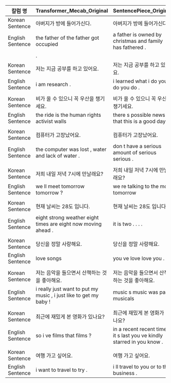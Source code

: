 
| 칼럼 명                   | Transformer_Mecab_Original              | SentencePiece_Original                |
|--------------------------|----------------------------------------|--------------------------------------|
| Korean Sentence          | 아버지가 방에 들어가신다.              | 아버지가 방에 들어가신다.              |
| English Sentence         | the father of the father got occupied | a father is owned by christmas and family has fathered . |
|                          | .                                      |                                      |
| Korean Sentence          | 저는 지금 공부를 하고 있어요.          | 저는 지금 공부를 하고 있어요.          |
| English Sentence         | i am research .                        | i learned what i do you do you do .  |
|                          |                                        |                                      |
| Korean Sentence          | 비가 올 수 있으니 꼭 우산을 챙기세요.  | 비가 올 수 있으니 꼭 우산을 챙기세요.  |
| English Sentence         | the ride is the human rights activist walls | there s possible news that this is a good day . |
|                          |                                        |                                      |
| Korean Sentence          | 컴퓨터가 고장났어요.                    | 컴퓨터가 고장났어요.                    |
| English Sentence         | the computer was lost , water and lack of water . | don t have a serious amount of serious serious . |
|                          |                                        |                                      |
| Korean Sentence          | 저희 내일 저녁 7시에 만날래요?          | 저희 내일 저녁 7시에 만날래요?          |
| English Sentence         | we ll meet tomorrow tomorrow ?         | we re talking to the most tomorrow    |
|                          |                                        |                                      |
| Korean Sentence          | 현재 날씨는 28도 입니다.                | 현재 날씨는 28도 입니다.                |
| English Sentence         | eight strong weather eight times are eight now moving ahead . | it is two . . . .                   |
|                          |                                        |                                      |
| Korean Sentence          | 당신을 정말 사랑해요.                  | 당신을 정말 사랑해요.                  |
| English Sentence         | love songs                             | you ve love love you .                |
|                          |                                        |                                      |
| Korean Sentence          | 저는 음악을 들으면서 산책하는 것을 좋아해요. | 저는 음악을 들으면서 산책하는 것을 좋아해요. |
| English Sentence         | i really just want to put my music , i just like to get my baby ! | music s music was paid musicals |
|                          |                                        |                                      |
| Korean Sentence          | 최근에 재밌게 본 영화가 있나요?        | 최근에 재밌게 본 영화가 있나요?        |
| English Sentence         | so i ve films that films ?             | in a recent recent times it s last you ve kindly starred in you know . |
|                          |                                        |                                      |
| Korean Sentence          | 여행 가고 싶어요.                      | 여행 가고 싶어요.                      |
| English Sentence         | i want to travel to try .              | i ll travel to you or to the business . |
